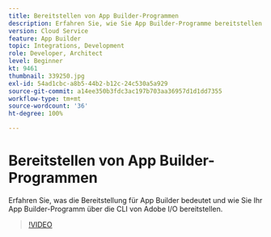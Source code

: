 ```yaml
---
title: Bereitstellen von App Builder-Programmen
description: Erfahren Sie, wie Sie App Builder-Programme bereitstellen.
version: Cloud Service
feature: App Builder
topic: Integrations, Development
role: Developer, Architect
level: Beginner
kt: 9461
thumbnail: 339250.jpg
exl-id: 54ad1cbc-a8b5-44b2-b12c-24c530a5a929
source-git-commit: a14ee350b3fdc3ac197b703aa36957d1d1dd7355
workflow-type: tm+mt
source-wordcount: '36'
ht-degree: 100%

---
```


# Bereitstellen von App Builder-Programmen

Erfahren Sie, was die Bereitstellung für App Builder bedeutet und wie Sie Ihr App Builder-Programm über die CLI von Adobe I/O bereitstellen.

>[!VIDEO](https://video.tv.adobe.com/v/339250/?quality=12&learn=on)
